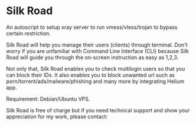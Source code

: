 # Silk Road
An autoscript to setup xray server to run vmess/vless/trojan to bypass certain restriction.

Silk Road will help you manage their users (clients) through terminal. Don't worry if you are unfamiliar with Command Line Interface (CLI) because Silk Road will guide you through the on-screen instruction as easy as 1,2,3.

Not only that, Silk Road enables you to check multilogin users so that you can block their IDs. It also enables you to block unwanted url such as porn/torrent/ads/malware/phishing and many more by integrating Helium app.

Requirement: Debian/Ubuntu VPS.

Silk Road is free of charge but if you need technical support and show your appreciation for my work, please contact: 
